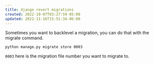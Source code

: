 ```yaml
---
title: django revert migrations
created: 2022-10-07T03:27:59-05:00
updated: 2022-11-16T15:51:34-06:00
---
```


Sometimes you want to backlevel a migration, you can do that with the migrate command.

```shell
python manage.py migrate store 0003
```

`0003` here is the migration file number you want to migrate to.
